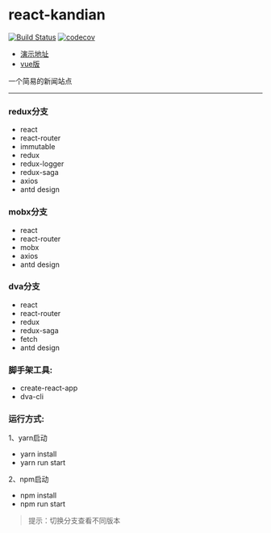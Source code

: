 # react-kandian 
[![Build Status](https://travis-ci.org/yhlben/react-kandian.svg?branch=master)](https://travis-ci.org/yhlben/react-kandian)
[![codecov](https://codecov.io/gh/yhlben/react-kandian/branch/master/graph/badge.svg)](https://codecov.io/gh/yhlben/react-kandian)

* [演示地址](http://yinhengli.com)
* [vue版](https://github.com/yhlben/vue-kandian)


一个简易的新闻站点

---

### redux分支
- react
- react-router
- immutable
- redux
- redux-logger
- redux-saga
- axios
- antd design

### mobx分支
- react
- react-router
- mobx
- axios
- antd design

### dva分支
- react
- react-router
- redux
- redux-saga
- fetch
- antd design

### 脚手架工具:
- create-react-app
- dva-cli

### 运行方式:
1、yarn启动

- yarn install
- yarn run start  

2、npm启动

- npm install
- npm run start
  
> 提示：切换分支查看不同版本
